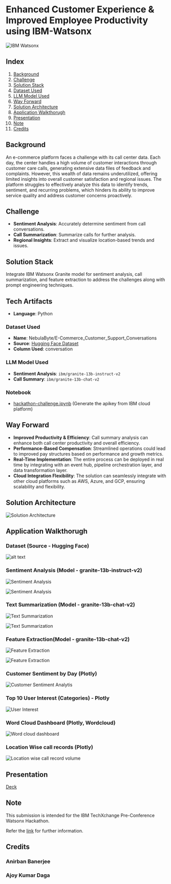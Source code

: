 # Enhanced Customer Experience & Improved Employee Productivity using IBM-Watsonx

![IBM Watsonx](images/image-21.png)

## Index
1. [Background](#background)
2. [Challenge](#challenge)
3. [Solution Stack](#solution-stack)
4. [Dataset Used](#dataset-used)
5. [LLM Model Used](#llm-model-used)
6. [Way Forward](#way-forward)
7. [Solution Architecture](#solution-architecture)
8. [Application Walkthorugh](#application-walkthorugh)
9. [Presentation](#Presentation)
10. [Note](#Note)
11. [Credits](##credits)

## Background
An e-commerce platform faces a challenge with its call center data. Each day, the center handles a high volume of customer interactions through customer care calls, generating extensive data files of feedback and complaints. However, this wealth of data remains underutilized, offering limited insights into overall customer satisfaction and regional issues. The platform struggles to effectively analyze this data to identify trends, sentiment, and recurring problems, which hinders its ability to improve service quality and address customer concerns proactively.

## Challenge
- **Sentiment Analysis**: Accurately determine sentiment from call conversations.
- **Call Summarization**: Summarize calls for further analysis.
- **Regional Insights**: Extract and visualize location-based trends and issues.

## Solution Stack
Integrate IBM Watsonx Granite model for sentiment analysis, call summarization, and feature extraction to address the challenges along with prompt engineering techniques.


## Tech Artifacts
- **Language**: Python

### Dataset Used
- **Name**: NebulaByte/E-Commerce_Customer_Support_Conversations
- **Source**: [Hugging Face Dataset](https://huggingface.co/datasets/NebulaByte/E-Commerce_Customer_Support_Conversations)
- **Column Used**: conversation

### LLM Model Used
- **Sentiment Analysis**: `ibm/granite-13b-instruct-v2`
- **Call Summary**: `ibm/granite-13b-chat-v2`

### Notebook 
- [hackathon-challenge.ipynb](https://github.com/meanirban100/IBM-Watson-Hackathon/blob/main/hackathon-challenge.ipynb) (Generate the apikey from IBM cloud platform)

## Way Forward
- **Improved Productivity & Efficiency**: Call summary analysis can enhance both call center productivity and overall efficiency.
- **Performance-Based Compensation**: Streamlined operations could lead to improved pay structures based on performance and growth metrics.
- **Real-Time Implementation**: The entire process can be deployed in real time by integrating with an event hub, pipeline orchestration layer, and data transformation layer.
- **Cloud Integration Flexibility**: The solution can seamlessly integrate with other cloud platforms such as AWS, Azure, and GCP, ensuring scalability and flexibility.

## Solution Architecture

![Solution Architecture](images/image-20.png)

## Application Walkthorugh

### Dataset (Source - Hugging Face)

![alt text](images/image-2.png)

### Sentiment Analysis (Model - granite-13b-instruct-v2)

![Sentiment Analysis](images/image-3.png)

![Sentiment Analysis](images/image-4.png)


### Text Summarization (Model - granite-13b-chat-v2)

![Text Summarization](images/image-5.png)

![Text Summarization](images/image-7.png)

### Feature Extraction(Model - granite-13b-chat-v2)
![Feature Extraction](images/image-8.png)

![Feature Extraction](images/image-9.png)

### Customer Sentiment by Day (Plotly)

![Customer Sentiment Analytis](images/image-10.png)

### Top 10 User Interest (Categories) - Plotly

![User Interest](images/image-11.png)

### Word Cloud Dashboard (Plotly, Wordcloud)

![Word cloud dashboard](images/image-12.png)

### Location Wise call records (Plotly)

![Location wise call record volume](images/image-13.png)

## Presentation
[Deck](https://github.com/meanirban100/IBM-Watson-Hackathon/blob/main/IBM-Watsonx-Presentation.pptx)

## Note

This submission is intended for the IBM TechXchange Pre-Conference Watsonx Hackathon. 

Refer the [link](https://compete.pretxchack.watsonx-challenge.ibm.com/competitions/pre-txc) for further information. 


## Credits
### Anirban Banerjee
### Ajoy Kumar Daga